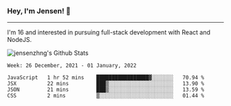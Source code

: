 ### Hey, I'm Jensen! 👋

---

I'm 16 and interested in pursuing full-stack development with React and NodeJS.

![jensenzhng's Github Stats](https://github-readme-stats.vercel.app/api?username=jensenzhng&theme=dark&show_icons=true&count_private=true&include_all_commits=true)

<!--START_SECTION:waka-->
```text
Week: 26 December, 2021 - 01 January, 2022

JavaScript   1 hr 52 mins    █████████████████▓░░░░░░░   70.94 % 
JSX          22 mins         ███▒░░░░░░░░░░░░░░░░░░░░░   13.90 % 
JSON         21 mins         ███▒░░░░░░░░░░░░░░░░░░░░░   13.59 % 
CSS          2 mins          ▒░░░░░░░░░░░░░░░░░░░░░░░░   01.44 % 
```
<!--END_SECTION:waka-->
